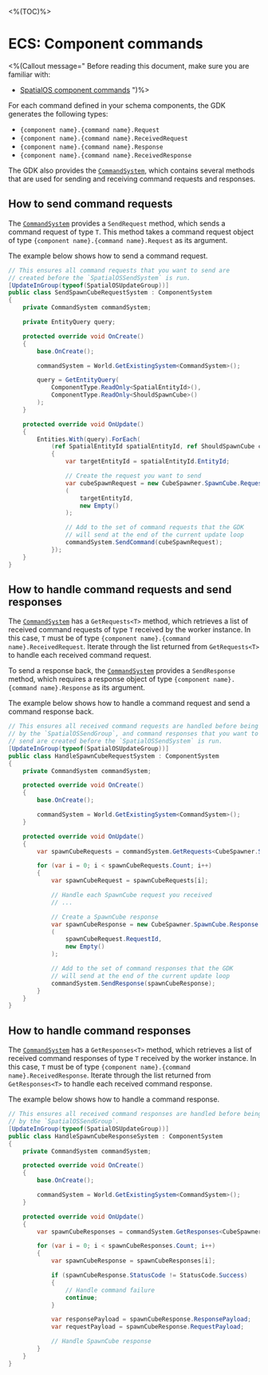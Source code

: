 <%(TOC)%>

# ECS: Component commands

<%(Callout message="
Before reading this document, make sure you are familiar with:

* [SpatialOS component commands](https://docs.improbable.io/reference/latest/shared/design/commands#component-commands)
")%>

For each command defined in your schema components, the GDK generates the following types:

* `{component name}.{command name}.Request`
* `{component name}.{command name}.ReceivedRequest`
* `{component name}.{command name}.Response`
* `{component name}.{command name}.ReceivedResponse`

The GDK also provides the [`CommandSystem`]({{urlRoot}}/api/core/command-system), which contains several methods that are used for sending and receiving command requests and responses.

## How to send command requests

The [`CommandSystem`]({{urlRoot}}/api/core/command-system) provides a `SendRequest` method, which sends a command request of type `T`. This method takes a command request object of type `{component name}.{command name}.Request` as its argument.

The example below shows how to send a command request.

```csharp
// This ensures all command requests that you want to send are
// created before the `SpatialOSSendSystem` is run.
[UpdateInGroup(typeof(SpatialOSUpdateGroup))]
public class SendSpawnCubeRequestSystem : ComponentSystem
{
    private CommandSystem commandSystem;

    private EntityQuery query;

    protected override void OnCreate()
    {
        base.OnCreate();

        commandSystem = World.GetExistingSystem<CommandSystem>();

        query = GetEntityQuery(
            ComponentType.ReadOnly<SpatialEntityId>(),
            ComponentType.ReadOnly<ShouldSpawnCube>()
        );
    }

    protected override void OnUpdate()
    {
        Entities.With(query).ForEach(
            (ref SpatialEntityId spatialEntityId, ref ShouldSpawnCube cubeTrigger) =>
            {
                var targetEntityId = spatialEntityId.EntityId;

                // Create the request you want to send
                var cubeSpawnRequest = new CubeSpawner.SpawnCube.Request
                (
                    targetEntityId,
                    new Empty()
                );

                // Add to the set of command requests that the GDK
                // will send at the end of the current update loop
                commandSystem.SendCommand(cubeSpawnRequest);
            });
    }
}
```

## How to handle command requests and send responses

The [`CommandSystem`]({{urlRoot}}/api/core/command-system) has a `GetRequests<T>` method, which retrieves a list of received command requests of type `T` received by the worker instance. In this case, `T` must be of type `{component name}.{command name}.ReceivedRequest`. Iterate through the list returned from `GetRequests<T>` to handle each received command request.

To send a response back, the [`CommandSystem`]({{urlRoot}}/api/core/command-system) provides a `SendResponse` method, which requires a response object of type `{component name}.{command name}.Response` as its argument.

The example below shows how to handle a command request and send a command response back.

```csharp
// This ensures all received command requests are handled before being cleaned up
// by the `SpatialOSSendGroup`, and command responses that you want to
// send are created before the `SpatialOSSendSystem` is run.
[UpdateInGroup(typeof(SpatialOSUpdateGroup))]
public class HandleSpawnCubeRequestSystem : ComponentSystem
{
    private CommandSystem commandSystem;

    protected override void OnCreate()
    {
        base.OnCreate();

        commandSystem = World.GetExistingSystem<CommandSystem>();
    }

    protected override void OnUpdate()
    {
        var spawnCubeRequests = commandSystem.GetRequests<CubeSpawner.SpawnCube.ReceivedRequest>();

        for (var i = 0; i < spawnCubeRequests.Count; i++)
        {
            var spawnCubeRequest = spawnCubeRequests[i];

            // Handle each SpawnCube request you received
            // ...

            // Create a SpawnCube response
            var spawnCubeResponse = new CubeSpawner.SpawnCube.Response
            (
                spawnCubeRequest.RequestId,
                new Empty()
            );

            // Add to the set of command responses that the GDK
            // will send at the end of the current update loop
            commandSystem.SendResponse(spawnCubeResponse);
        }
    }
}
```

## How to handle command responses

The [`CommandSystem`]({{urlRoot}}/api/core/command-system) has a `GetResponses<T>` method, which retrieves a list of received command responses of type `T` received by the worker instance. In this case, `T` must be of type `{component name}.{command name}.ReceivedResponse`. Iterate through the list returned from `GetResponses<T>` to handle each received command response.

The example below shows how to handle a command response.

```csharp
// This ensures all received command responses are handled before being cleaned up
// by the `SpatialOSSendGroup`.
[UpdateInGroup(typeof(SpatialOSUpdateGroup))]
public class HandleSpawnCubeResponseSystem : ComponentSystem
{
    private CommandSystem commandSystem;

    protected override void OnCreate()
    {
        base.OnCreate();

        commandSystem = World.GetExistingSystem<CommandSystem>();
    }

    protected override void OnUpdate()
    {
        var spawnCubeResponses = commandSystem.GetResponses<CubeSpawner.SpawnCube.ReceivedResponse>();

        for (var i = 0; i < spawnCubeResponses.Count; i++)
        {
            var spawnCubeResponse = spawnCubeResponses[i];

            if (spawnCubeResponse.StatusCode != StatusCode.Success)
            {
                // Handle command failure
                continue;
            }

            var responsePayload = spawnCubeResponse.ResponsePayload;
            var requestPayload = spawnCubeResponse.RequestPayload;

            // Handle SpawnCube response
        }
    }
}
```
